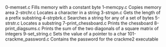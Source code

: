 0-memset.c	Fills memory with a constant byte
1-memcpy.c	Copies memory area
2-strchr.c	Locates a character in a string
3-strspn.c	Gets the length of a prefix substring
4-strpbrk.c	Searches a string for any of a set of bytes
5-strstr.c	Locates a substring
7-print_chessboard.c	Prints the chessboard
8-print_diagsums.c	Prints the sum of the two diagonals of a square matrix of integers
9-set_string.c	Sets the value of a pointer to a char
101-crackme_password.c	Contains the password for the crackme2 executable
